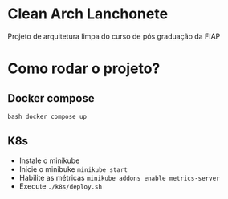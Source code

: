# Clean Arch Lanchonete
Projeto de arquitetura limpa do curso de pós graduação da FIAP

# Como rodar o projeto?
## Docker compose
```bash docker compose up```

## K8s
- Instale o minikube
- Inicie o minibuke ```minikube start```
- Habilite as métricas ```minikube addons enable metrics-server```
- Execute ```./k8s/deploy.sh```
